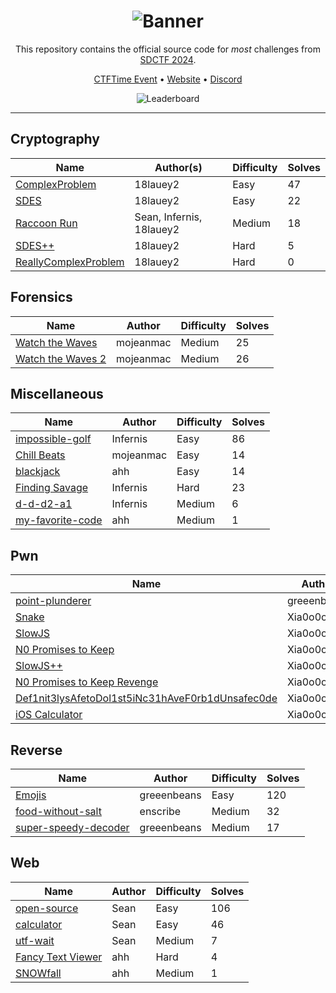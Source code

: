 <div align="center">

# ![Banner][Banner]

This repository contains the official source code for _most_ challenges from [SDCTF 2024][CTFTime Event].

[CTFTime Event][CTFTime Event] •
[Website][Website] •
[Discord][Discord]

![Leaderboard][Leaderboard]

---

</div>

## Cryptography

| Name                                                  | Author(s)                | Difficulty | Solves |
| ----------------------------------------------------- | ------------------------ | ---------- | ------ |
| [ComplexProblem](crypto/complex-problem)              | 18lauey2                 | Easy       | 47     |
| [SDES](crypto/sdes)                                   | 18lauey2                 | Easy       | 22     |
| [Raccoon Run](crypto/raccoon-run)                     | Sean, Infernis, 18lauey2 | Medium     | 18     |
| [SDES++](crypto/sdes-plus-plus)                       | 18lauey2                 | Hard       | 5      |
| [ReallyComplexProblem](crypto/really-complex-problem) | 18lauey2                 | Hard       | 0      |

## Forensics

| Name                                             | Author    | Difficulty | Solves |
| ------------------------------------------------ | --------- | ---------- | ------ |
| [Watch the Waves](forensics/watch-the-waves)     | mojeanmac | Medium     | 25     |
| [Watch the Waves 2](forensics/watch-the-waves-2) | mojeanmac | Medium     | 26     |

## Miscellaneous

| Name                                      | Author    | Difficulty | Solves |
| ----------------------------------------- | --------- | ---------- | ------ |
| [impossible-golf](misc/impossible-golf)   | Infernis  | Easy       | 86     |
| [Chill Beats](misc/chill-beats)           | mojeanmac | Easy       | 14     |
| [blackjack](misc/blackjack)               | ahh       | Easy       | 14     |
| [Finding Savage](misc/finding-savage)     | Infernis  | Hard       | 23     |
| [d-d-d2-a1](misc/d-d-d2-a1)               | Infernis  | Medium     | 6      |
| [my-favorite-code](misc/my-favorite-code) | ahh       | Medium     | 1      |

## Pwn

| Name                                                                    | Author      | Difficulty | Solves |
| ----------------------------------------------------------------------- | ----------- | ---------- | ------ |
| [point-plunderer](pwn/point-plunderer)                                  | greeenbeans | Easy       | 151    |
| [Snake](pwn/snake)                                                      | Xia0o0o0o   | Easy       | 16     |
| [SlowJS](pwn/slowjs)                                                    | Xia0o0o0o   | Medium     | 10     |
| [N0 Promises to Keep](pwn/no-promises-to-keep)                          | Xia0o0o0o   | Medium     | 9      |
| [SlowJS++](pwn/slowjs-plus-plus)                                        | Xia0o0o0o   | Medium     | 2      |
| [N0 Promises to Keep Revenge](pwn/no-promises-to-keep-revenge)          | Xia0o0o0o   | Medium     | 1      |
| [Def1nit3lysAfetoDol1st5iNc31hAveF0rb1dUnsafec0de](pwn/definitely-safe) | Xia0o0o0o   | Medium     | 1      |
| [iOS Calculator](pwn/ios-calculator)                                    | Xia0o0o0o   | Hard       | 0      |

## Reverse

| Name                                                 | Author      | Difficulty | Solves |
| ---------------------------------------------------- | ----------- | ---------- | ------ |
| [Emojis](reverse/emojis)                             | greeenbeans | Easy       | 120    |
| [food-without-salt](reverse/food-without-salt)       | enscribe    | Medium     | 32     |
| [super-speedy-decoder](reverse/super-speedy-decoder) | greeenbeans | Medium     | 17     |

## Web

| Name                                       | Author | Difficulty | Solves |
| ------------------------------------------ | ------ | ---------- | ------ |
| [open-source](web/open-source)             | Sean   | Easy       | 106    |
| [calculator](web/calculator)               | Sean   | Easy       | 46     |
| [utf-wait](web/utf-wait)                   | Sean   | Medium     | 7      |
| [Fancy Text Viewer](web/fancy-text-viewer) | ahh    | Hard       | 4      |
| [SNOWfall](web/snowfall)                   | ahh    | Medium     | 1      |

[Banner]: https://files.catbox.moe/r9bzcx.png
[Leaderboard]: https://files.catbox.moe/yrsay5.png
[CTFTime Event]: https://ctftime.org/event/2325/
[Website]: https://ctf.sdc.tf/
[Discord]: https://discord.com/invite/GpC6YFrf4h
